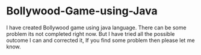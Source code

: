 # Bollywood-Game-using-Java
I have created Bollywood game using java language. There  can be some problem its not completed right now. But I have tried all the possible outcome I can and corrected it, If you find some problem then please let me know.

